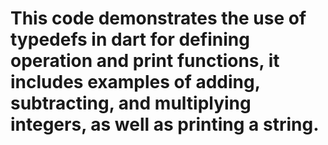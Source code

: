 ﻿# This code demonstrates the use of typedefs in dart for defining operation and print functions, it includes examples of adding, subtracting, and multiplying integers, as well as printing a string.

